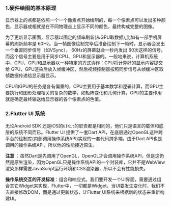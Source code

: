 ### 1.硬件绘图的基本原理
  显示器上的点都是依照一个一个像素点开始绘制的，每一个像素点可以发出多种颜色，显示器成相就是在不同物理点上显示不同的颜色，最终构成完整的图像。

  为了更新显示画面，显示器以固定的频率刷新(从GPU取数据),比如有一部手机屏幕的刷新频率是 60Hz。当一帧图像绘制完毕后准备绘制下一帧时，显示器会发出一个垂直同步信号（如VSync），  60Hz的屏幕就会一秒内发出 60次这样的信号。而这个信号主要是用于同步CPU、GPU和显示器的。一般地来说，计算机系统中，CPU、GPU和显示器以一种特定的方式协作：CPU将计算好的显示内容提交给 GPU，GPU渲染后放入帧缓冲区，然后视频控制器按照同步信号从帧缓冲区取帧数据传递给显示器显示。

  CPU和GPU的任务是各有偏重的，CPU主要用于基本数学和逻辑计算，而GPU主要执行和图形处理相关的复杂的数学，如矩阵变化和几何计算，GPU的主要作用就是确定最终输送给显示器的各个像素点的色值。

### 2.Flutter UI 系统

无论Android SDK 还是iOS的`UIKit`的职责都是相同的，他们只是语言的载体和底层的系统不同而已。Flutter UI 提供了一套Dart API，在底层通过OpenGL这种跨平台的绘制库(内部调用操作系统API)实现的一套代码跨多端。由于Dart API也是调用的操作系统API，所以他的性能接近原生。

**注意** ：虽然Dart是先调用了OpenGL，OpenGL才会调用操作系统API，但是这仍然是原生渲染，因为OpenGL只是操作系统API的一个封装库，它并不是WebView渲染那样需要JavaScript运行环境和CSS渲染器，所以不会有性能损失。

**操作系统交互的开发标准**：组合和响应式。我们要开发一个UI界面，需要通过组合其它Widget来实现，Flutter中，一切都是Widget，当UI要发生变化时，我们不去直接修改DOM，而是通过更新状态，让Flutter UI系统来根据新的状态来重新构建UI。



